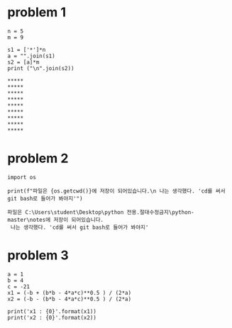
# problem 1


```
n = 5
m = 9
```


```
s1 = ['*']*n
a = "".join(s1)
s2 = [a]*m
print ("\n".join(s2))
```

    *****
    *****
    *****
    *****
    *****
    *****
    *****
    *****
    *****
    

# problem 2


```
import os

print(f"파일은 {os.getcwd()}에 저장이 되어있습니다.\n 나는 생각했다. 'cd를 써서 git bash로 들어가 봐야지'")
```

    파일은 C:\Users\student\Desktop\python 전용.절대수정금지\python-master\notes에 저장이 되어있습니다.
     나는 생각했다. 'cd를 써서 git bash로 들어가 봐야지'
    

# problem 3


```
a = 1
b = 4
c = -21
x1 = (-b + (b*b - 4*a*c)**0.5 ) / (2*a)
x2 = (-b - (b*b - 4*a*c)**0.5 ) / (2*a)

print('x1 : {0}'.format(x1))
print('x2 : {0}'.format(x2))



```
